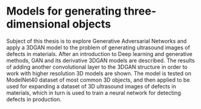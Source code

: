 # Models for generating three-dimensional objects

Subject of this thesis is to explore Generative Adversarial Networks and apply a 3DGAN model to the problem of generating ultrasound images of defects in materials.
After an introduction to Deep learning and generative methods, GAN and its derivative 3DGAN models are described.
The results of adding another convolutional layer to the 3DGAN structure in order to work with higher resolution 3D models are shown. The model is tested on ModelNet40 dataset of most common 3D objects, and then applied to be used for expanding a dataset of 3D ultrasound images of defects in materials, which in turn is used to train a neural network for detecting defects in production.
